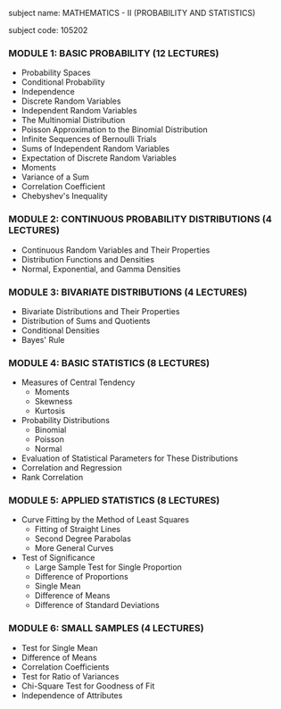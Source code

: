 subject name: MATHEMATICS - II (PROBABILITY AND STATISTICS)

subject code: 105202 
### MODULE 1: BASIC PROBABILITY (12 LECTURES)
- Probability Spaces
- Conditional Probability
- Independence
- Discrete Random Variables
- Independent Random Variables
- The Multinomial Distribution
- Poisson Approximation to the Binomial Distribution
- Infinite Sequences of Bernoulli Trials
- Sums of Independent Random Variables
- Expectation of Discrete Random Variables
- Moments
- Variance of a Sum
- Correlation Coefficient
- Chebyshev's Inequality

### MODULE 2: CONTINUOUS PROBABILITY DISTRIBUTIONS (4 LECTURES)
- Continuous Random Variables and Their Properties
- Distribution Functions and Densities
- Normal, Exponential, and Gamma Densities

### MODULE 3: BIVARIATE DISTRIBUTIONS (4 LECTURES)
- Bivariate Distributions and Their Properties
- Distribution of Sums and Quotients
- Conditional Densities
- Bayes' Rule

### MODULE 4: BASIC STATISTICS (8 LECTURES)
- Measures of Central Tendency
  - Moments
  - Skewness
  - Kurtosis
- Probability Distributions
  - Binomial
  - Poisson
  - Normal
- Evaluation of Statistical Parameters for These Distributions
- Correlation and Regression
- Rank Correlation

### MODULE 5: APPLIED STATISTICS (8 LECTURES)
- Curve Fitting by the Method of Least Squares
  - Fitting of Straight Lines
  - Second Degree Parabolas
  - More General Curves
- Test of Significance
  - Large Sample Test for Single Proportion
  - Difference of Proportions
  - Single Mean
  - Difference of Means
  - Difference of Standard Deviations

### MODULE 6: SMALL SAMPLES (4 LECTURES)
- Test for Single Mean
- Difference of Means
- Correlation Coefficients
- Test for Ratio of Variances
- Chi-Square Test for Goodness of Fit
- Independence of Attributes
